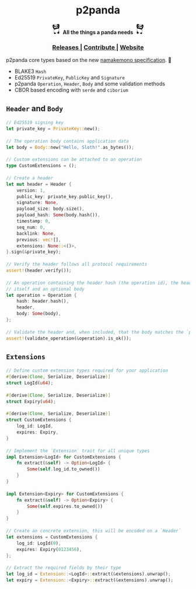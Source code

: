 <h1 align="center">p2panda</h1>

<div align="center">
  <img src="https://raw.githubusercontent.com/p2panda/.github/main/assets/panda-left.gif" width="auto" height="30px">
  <strong>All the things a panda needs</strong>
  <img src="https://raw.githubusercontent.com/p2panda/.github/main/assets/panda-right.gif" width="auto" height="30px">
</div>

<div align="center">
  <h3>
    <a href="https://github.com/p2panda/p2panda/releases">
      Releases
    </a>
    <span> | </span>
    <a href="https://p2panda.org/about/contribute">
      Contribute
    </a>
    <span> | </span>
    <a href="https://p2panda.org">
      Website
    </a>
  </h3>
</div>

p2panda core types based on the new [namakemono specification](https://p2panda.org/specifications/namakemono/). 🦥 

* BLAKE3 `Hash`
* Ed25519 `PrivateKey`, `PublicKey` and `Signature`
* p2panda `Operation`, `Header`, `Body` and some validation methods
* CBOR based encoding with `serde` and `ciborium`

## `Header` and `Body`

```rust
// Ed25519 signing key
let private_key = PrivateKey::new();

// The operation body contains application data
let body = Body::new("Hello, Sloth!".as_bytes());

// Custom extensions can be attached to an operation
type CustomExtensions = ();

// Create a header
let mut header = Header {
    version: 1,
    public_key: private_key.public_key(),
    signature: None,
    payload_size: body.size(),
    payload_hash: Some(body.hash()),
    timestamp: 0,
    seq_num: 0,
    backlink: None,
    previous: vec![],
    extensions: None::<()>,
}.sign(&private_key);

// Verify the header follows all protocol requirements
assert!(header.verify());

// An operation containing the header hash (the operation id), the header 
// itself and an optional body
let operation = Operation {
    hash: header.hash(),
    header,
    body: Some(body),
};

// Validate the header and, when included, that the body matches the `payload_hash`
assert!(validate_operation(&operation).is_ok());

```

## `Extensions`

```rust
// Define custom extension types required for your application
#[derive(Clone, Serialize, Deserialize)]
struct LogId(u64);

#[derive(Clone, Serialize, Deserialize)]
struct Expiry(u64);

#[derive(Clone, Serialize, Deserialize)]
struct CustomExtensions {
    log_id: LogId,
    expires: Expiry,
}

// Implement the `Extension` trait for all unique types
impl Extension<LogId> for CustomExtensions {
    fn extract(&self) -> Option<LogId> {
        Some(self.log_id.to_owned())
    }
}

impl Extension<Expiry> for CustomExtensions {
    fn extract(&self) -> Option<Expiry> {
        Some(self.expires.to_owned())
    }
}

// Create an concrete extension, this will be encoded on a `Header`
let extensions = CustomExtensions {
    log_id: LogId(0),
    expires: Expiry(0123456),
};

// Extract the required fields by their type
let log_id = Extension::<LogId>::extract(&extensions).unwrap();
let expiry = Extension::<Expiry>::extract(&extensions).unwrap();

```